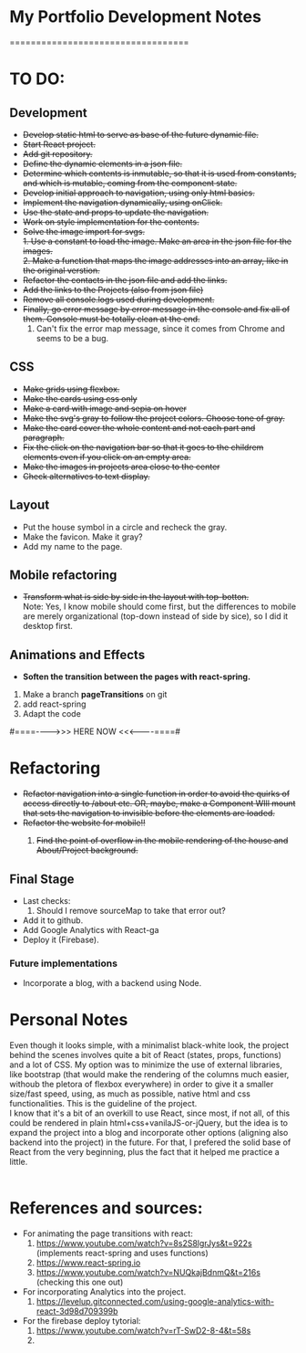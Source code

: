 # My Portfolio Development Notes
==================================

# TO DO:

## Development
- <del>Develop static html to serve as base of the future dynamic file.
- <del>Start React project.
- <del>Add git repository.
- <del> Define the dynamic elements in a json file.
- <del> Determine which contents is inmutable, so that it is used from constants, and which is mutable, coming from the component state.
- <del> Develop initial approach to navigation, using only html basics.
- <del> Implement the navigation dynamically, using onClick.
- <del> Use the state and props to update the navigation.
- <del> Work on style implementation for the contents.
- <del> Solve the image import for svgs.<br>
		1. <del> Use a constant to load the image. Make an area in the json file for the images.<br>
		2. Make a function that maps the image addresses into an array, like in the original verstion.
- <del> Refactor the contacts in the json file and add the links.
- <del> Add the links to the Projects (also from json file)
- <del> Remove all console.logs used during development.
- <del> Finally, go error message by error message in the console and fix all of them. Console must be totally clean at the end.</del>
	1. Can't fix the error map message, since it comes from Chrome and seems to be a bug.

## CSS
- <del>Make grids using flexbox.
- <del>Make the cards using css only
- <del> Make a card with image and sepia on hover
- <del>Make the svg's gray to follow the project colors. Choose tone of gray.
- <del> Make the card cover the whole content and not each part and paragraph.
- <del> Fix the click on the navigation bar so that it goes to the childrem elements even if you click on an empty area.
- <del> Make the images in projects area close to the center
- <del> Check alternatives to text display.

## Layout
- Put the house symbol in a circle and recheck the gray.
- Make the favicon. Make it gray?
- Add my name to the page.

## Mobile refactoring
- <del> Transform what is side by side in the layout with top-botton. </del><br />
	Note: Yes, I know mobile should come first, but the differences to mobile are merely organizational (top-down instead of side by sice), so I did it desktop first.

## Animations and Effects
- __Soften the transition between the pages with react-spring.__<br>
 
1. Make a branch **pageTransitions** on git
2. add react-spring
3. Adapt the code

#====---->>> HERE NOW <<<----====#

# Refactoring
- <del> Refactor navigation into a single function in order to avoid the quirks of access directly to /about etc. OR, maybe, make a Component WIll mount that sets the navigation to invisible before the elements are loaded.
- <del> Refactor the website for mobile!!<br>
	1. Find the point of overflow in the mobile rendering of the house and About/Project background</del>.



## Final Stage
- Last checks:
	1. Should I remove sourceMap to take that error out?
- Add it to github.
- Add Google Analytics with React-ga
- Deploy it (Firebase).


### Future implementations
- Incorporate a blog, with a backend using Node.

# Personal Notes
Even though it looks simple, with a minimalist black-white look, the project behind the scenes involves quite a bit of React (states, props, functions) and a lot of CSS. My option was to minimize the use of external libraries, like bootstrap (that would make the rendering of the columns much easier, withoub the pletora of flexbox everywhere) in order to give it a smaller size/fast speed, using, as much as possible, native html and css functionalities. This is the guideline of the project. <br>
I know that it's a bit of an overkill to use React, since most, if not all, of this could be rendered in plain html+css+vanilaJS-or-jQuery, but the idea is to expand the project into a blog and incorporate other options (aligning also backend into the project) in the future. For that, I prefered the solid base of React from the very beginning, plus the fact that it helped me practice a little.
<br /><br />

# References and sources:

- For animating the page transitions with react: <br>
	1. https://www.youtube.com/watch?v=8s2S8lgrJys&t=922s (implements react-spring and uses functions) <br>
	2. https://www.react-spring.io <br>
	3. https://www.youtube.com/watch?v=NUQkajBdnmQ&t=216s (checking this one out) <br>
- For incorporating Analytics into the project.
	1. https://levelup.gitconnected.com/using-google-analytics-with-react-3d98d709399b
- For the firebase deploy tytorial:
	1. https://www.youtube.com/watch?v=rT-SwD2-8-4&t=58s
	2. 

